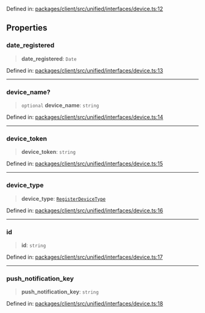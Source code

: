 Defined in: [packages/client/src/unified/interfaces/device.ts:12](https://github.com/signalwire/signalwire-js/blob/52fa77b6c8db68f4c99b30b3776f45a4309e15bf/packages/client/src/unified/interfaces/device.ts#L12)

## Properties

### date\_registered

> **date\_registered**: `Date`

Defined in: [packages/client/src/unified/interfaces/device.ts:13](https://github.com/signalwire/signalwire-js/blob/52fa77b6c8db68f4c99b30b3776f45a4309e15bf/packages/client/src/unified/interfaces/device.ts#L13)

***

### device\_name?

> `optional` **device\_name**: `string`

Defined in: [packages/client/src/unified/interfaces/device.ts:14](https://github.com/signalwire/signalwire-js/blob/52fa77b6c8db68f4c99b30b3776f45a4309e15bf/packages/client/src/unified/interfaces/device.ts#L14)

***

### device\_token

> **device\_token**: `string`

Defined in: [packages/client/src/unified/interfaces/device.ts:15](https://github.com/signalwire/signalwire-js/blob/52fa77b6c8db68f4c99b30b3776f45a4309e15bf/packages/client/src/unified/interfaces/device.ts#L15)

***

### device\_type

> **device\_type**: [`RegisterDeviceType`](../type-aliases/RegisterDeviceType.md)

Defined in: [packages/client/src/unified/interfaces/device.ts:16](https://github.com/signalwire/signalwire-js/blob/52fa77b6c8db68f4c99b30b3776f45a4309e15bf/packages/client/src/unified/interfaces/device.ts#L16)

***

### id

> **id**: `string`

Defined in: [packages/client/src/unified/interfaces/device.ts:17](https://github.com/signalwire/signalwire-js/blob/52fa77b6c8db68f4c99b30b3776f45a4309e15bf/packages/client/src/unified/interfaces/device.ts#L17)

***

### push\_notification\_key

> **push\_notification\_key**: `string`

Defined in: [packages/client/src/unified/interfaces/device.ts:18](https://github.com/signalwire/signalwire-js/blob/52fa77b6c8db68f4c99b30b3776f45a4309e15bf/packages/client/src/unified/interfaces/device.ts#L18)
